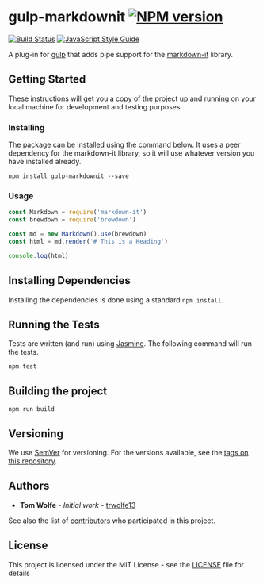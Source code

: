 # gulp-markdownit [![NPM version](https://img.shields.io/npm/v/gulp-markdownit.svg)](https://npmjs.org/package/gulp-markdownit)
[![Build Status](https://travis-ci.org/trwolfe13/gulp-markdownit.svg?branch=master)](https://travis-ci.org/trwolfe13/gulp-markdownit) [![JavaScript Style Guide](https://img.shields.io/badge/code_style-standard-brightgreen.svg)](https://standardjs.com)

A plug-in for [gulp](https://github.com/gulpjs/gulp) that adds pipe support for the [markdown-it](https://github.com/markdown-it/markdown-it) library.

## Getting Started

These instructions will get you a copy of the project up and running on your local machine for development and testing purposes.

### Installing

The package can be installed using the command below. It uses a peer dependency for the markdown-it library, so it will use whatever version you have installed already.

```
npm install gulp-markdownit --save
```

### Usage

```javascript
const Markdown = require('markdown-it')
const brewdown = require('brewdown')

const md = new Markdown().use(brewdown)
const html = md.render('# This is a Heading')

console.log(html)
```

## Installing Dependencies

Installing the dependencies is done using a standard ```npm install```.

## Running the Tests

Tests are written (and run) using [Jasmine](https://jasmine.github.io/). The following command will run the tests.

```
npm test
```

## Building the project

```
npm run build
```

## Versioning

We use [SemVer](http://semver.org/) for versioning. For the versions available, see the [tags on this repository](https://github.com/trwolfe13/gulp-markdownit/tags). 

## Authors

* **Tom Wolfe** - *Initial work* - [trwolfe13](https://github.com/trwolfe13)

See also the list of [contributors](https://github.com/trwolfe13/gulp-markdownit/contributors) who participated in this project.

## License

This project is licensed under the MIT License - see the [LICENSE](LICENSE) file for details
